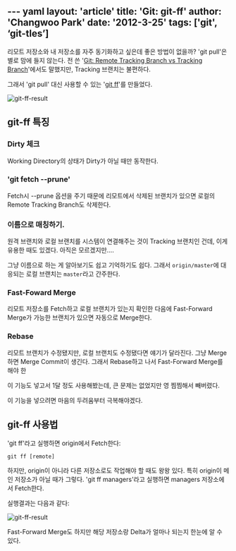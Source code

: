 --- yaml
layout: 'article'
title: 'Git: git-ff'
author: 'Changwoo Park'
date: '2012-3-25'
tags: ['git', ‘git-tles’]
---

리모트 저장소와 내 저장소를 자주 동기화하고 싶은데 좋은 방법이 없을까? 'git pull'은 별로 맘에 들지 않는다. 전 쓴 '[Git: Remote Tracking Branch vs Tracking Branch][tracking-branch]'에서도 말했지만, Tracking 브랜치는 불편하다.

그래서 'git pull' 대신 사용할 수 있는 '[git ff][git-ff]'를 만들었다.

![git-ff-result](/articles/2011/git.png)

## git-ff 특징

### Dirty 체크

Working Directory의 상태가 Dirty가 아닐 때만 동작한다.

### 'git fetch --prune'

Fetch시 --prune 옵션을 주기 때문에 리모트에서 삭제된 브랜치가 있으면 로컬의 Remote Tracking Branch도 삭제한다.

### 이름으로 매칭하기.

원격 브랜치와 로컬 브랜치를 시스템이 연결해주는 것이 Tracking 브랜치인 건데, 이게 유용한 때도 있겠다. 아직은 모르겠지만….

그냥 이름으로 하는 게 알아보기도 쉽고 기억하기도 쉽다. 그래서 `origin/master`에 대응되는 로컬 브랜치는 `master`라고 간주한다.

### Fast-Foward Merge

리모트 저장소를 Fetch하고 로컬 브랜치가 있는지 확인한 다음에 Fast-Forward Merge가 가능한 브랜치가 있으면 자동으로 Merge한다.

### Rebase

리모트 브랜치가 수정됐지만, 로컬 브랜치도 수정됐다면 얘기가 달라진다. 그냥 Merge 하면 Merge Commit이 생긴다. 그래서 Rebase하고 나서 Fast-Forward Merge를 해야 한

이 기능도 넣고서 1달 정도 사용해봤는데, 큰 문제는 없었지만 영 찜찜해서 빼버렸다.

이 기능을 넣으려면 마음의 두려움부터 극복해야겠다.

## git-ff 사용법

'git ff'라고 실행하면 origin에서 Fetch한다:

    git ff [remote]

하지만, origin이 아니라 다른 저장소로도 작업해야 할 때도 왕왕 있다. 특히 origin이 메인 저장소가 아닐 때가 그렇다. 'git ff managers'라고 실행하면 managers 저장소에서 Fetch한다.

실행결과는 다음과 같다:

![git-ff-result](/articles/2012/git-ff/git-ff-result.png)

Fast-Forward Merge도 하지만 해당 저장소랑 Delta가 얼마나 되는지 한눈에 알 수 있다.

[git-ff]: https://github.com/dogfeet/git-tles/blob/master/git-ff
[tracking-branch]: http://dogfeet.github.io/articles/2012/git-tracking-vs-remote-tracking.html


